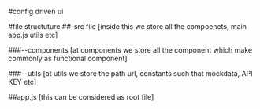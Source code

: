 #config driven ui

#file structuture
##-src file [inside this we store all the compoenets, main app.js utils etc]

###--components [at components we store all the component which make commonly as functional component]

###--utils [at utils we store the path url, constants such that mockdata, API KEY etc]

##app.js [this can be considered as root file]
 





